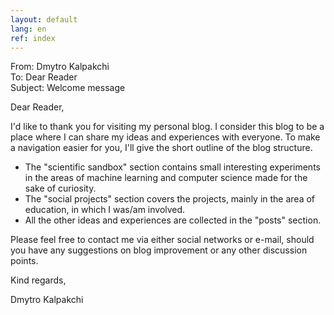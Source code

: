 ```yaml
---
layout: default
lang: en
ref: index
---
```

<div class="ui basic email segment">
	<div class="ui divided items">
		<div class="item">From: Dmytro Kalpakchi</div>
		<div class="item">To: Dear Reader</div>
		<div class="item">Subject: Welcome message</div>
		<div class="item">
			<div class="content">
				<p>Dear Reader,</p>
				<p>I'd like to thank you for visiting my personal blog. I consider this blog to be a place where I can share my ideas and experiences with everyone. To make a navigation easier for you, I'll give the short outline of the blog structure.</p>
				<ul>
					<li>The "scientific sandbox" section contains small interesting experiments in the areas of machine learning and computer science made for the sake of curiosity.</li>
					<li>The "social projects" section covers the projects, mainly in the area of education, in which I was/am involved.</li>
					<li>All the other ideas and experiences are collected in the "posts" section.</li>
				</ul>
				<p>Please feel free to contact me via either social networks or e-mail, should you have any suggestions on blog improvement or any other discussion points.</p>
				<p>Kind regards,</p>
				<p class="signature">Dmytro Kalpakchi</p>
			</div>
		</div>
	</div>
</div>